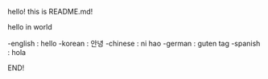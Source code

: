 hello! this is README.md!


hello in world

-english : hello
-korean : 안녕
-chinese : ni hao
-german : guten tag
-spanish : hola

END!
